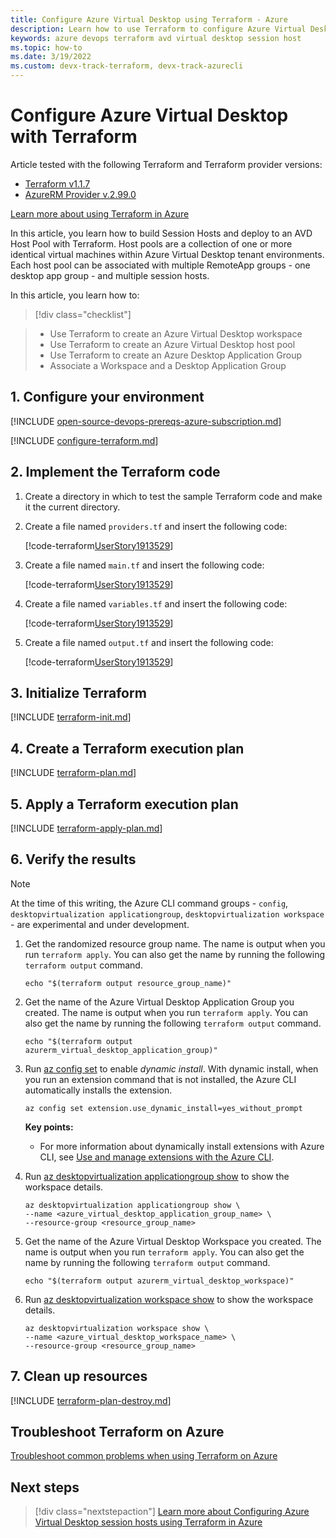 ```yaml
---
title: Configure Azure Virtual Desktop using Terraform - Azure
description: Learn how to use Terraform to configure Azure Virtual Desktop with Terraform
keywords: azure devops terraform avd virtual desktop session host
ms.topic: how-to
ms.date: 3/19/2022
ms.custom: devx-track-terraform, devx-track-azurecli
---
```


# Configure Azure Virtual Desktop with Terraform

Article tested with the following Terraform and Terraform provider versions:

- [Terraform v1.1.7](https://releases.hashicorp.com/terraform/)
- [AzureRM Provider v.2.99.0](https://registry.terraform.io/providers/hashicorp/azurerm/latest/docs)

[Learn more about using Terraform in Azure](/azure/terraform)

In this article, you learn how to build Session Hosts and deploy to an AVD Host Pool with Terraform. Host pools are a collection of one or more identical virtual machines within Azure Virtual Desktop tenant environments. Each host pool can be associated with multiple RemoteApp groups - one desktop app group - and multiple session hosts.

In this article, you learn how to:
> [!div class="checklist"]

> * Use Terraform to create an Azure Virtual Desktop workspace
> * Use Terraform to create an Azure Virtual Desktop host pool
> * Use Terraform to create an Azure Desktop Application Group
> * Associate a Workspace and a Desktop Application Group

## 1. Configure your environment

[!INCLUDE [open-source-devops-prereqs-azure-subscription.md](../includes/open-source-devops-prereqs-azure-subscription.md)]

[!INCLUDE [configure-terraform.md](includes/configure-terraform.md)]

## 2. Implement the Terraform code

1. Create a directory in which to test the sample Terraform code and make it the current directory.

1. Create a file named `providers.tf` and insert the following code:

    [!code-terraform[UserStory1913529](../../terraform_samples/quickstart/101-azure-virtual-desktop-configure/providers.tf)]

1. Create a file named `main.tf` and insert the following code:

    [!code-terraform[UserStory1913529](../../terraform_samples/quickstart/101-azure-virtual-desktop-configure/main.tf)]

1. Create a file named `variables.tf` and insert the following code:

    [!code-terraform[UserStory1913529](../../terraform_samples/quickstart/101-azure-virtual-desktop-configure/variables.tf)]

1. Create a file named `output.tf` and insert the following code:

    [!code-terraform[UserStory1913529](../../terraform_samples/quickstart/101-azure-virtual-desktop-configure/output.tf)]

## 3. Initialize Terraform

[!INCLUDE [terraform-init.md](includes/terraform-init.md)]

## 4. Create a Terraform execution plan

[!INCLUDE [terraform-plan.md](includes/terraform-plan.md)]

## 5. Apply a Terraform execution plan

[!INCLUDE [terraform-apply-plan.md](includes/terraform-apply-plan.md)]

## 6. Verify the results

> [!NOTE]
> At the time of this writing, the Azure CLI command groups - `config`, `desktopvirtualization applicationgroup`, `desktopvirtualization workspace` - are experimental and under development.

1. Get the randomized resource group name. The name is output when you run `terraform apply`. You can also get the name by running the following `terraform output` command.

    ```console
    echo "$(terraform output resource_group_name)"
    ```

1. Get the name of the Azure Virtual Desktop Application Group you created. The name is output when you run `terraform apply`. You can also get the name by running the following `terraform output` command.

    ```console
    echo "$(terraform output azurerm_virtual_desktop_application_group)"
    ```

1. Run [az config set](/cli/azure/config#az-config-set) to enable *dynamic install*. With dynamic install, when you run an extension command that is not installed, the Azure CLI automatically installs the extension.

    ```azurecli
    az config set extension.use_dynamic_install=yes_without_prompt
    ```

    **Key points:**

    - For more information about dynamically install extensions with Azure CLI, see [Use and manage extensions with the Azure CLI](/cli/azure/azure-cli-extensions-overview).

1. Run [az desktopvirtualization applicationgroup show](/cli/azure/desktopvirtualization/applicationgroup#az-desktopvirtualization-applicationgroup-show) to show the workspace details.

    ```azurecli
    az desktopvirtualization applicationgroup show \
    --name <azure_virtual_desktop_application_group_name> \
    --resource-group <resource_group_name>
    ```

1. Get the name of the Azure Virtual Desktop Workspace you created. The name is output when you run `terraform apply`. You can also get the name by running the following `terraform output` command.

    ```console
    echo "$(terraform output azurerm_virtual_desktop_workspace)"
    ```

1. Run [az desktopvirtualization workspace show](/cli/azure/desktopvirtualization/workspace#az-desktopvirtualization-workspace-show) to show the workspace details.

    ```azurecli
    az desktopvirtualization workspace show \
    --name <azure_virtual_desktop_workspace_name> \
    --resource-group <resource_group_name>
    ```

## 7. Clean up resources

[!INCLUDE [terraform-plan-destroy.md](includes/terraform-plan-destroy.md)]

## Troubleshoot Terraform on Azure

[Troubleshoot common problems when using Terraform on Azure](troubleshoot.md)

## Next steps

> [!div class="nextstepaction"]
> [Learn more about Configuring Azure Virtual Desktop session hosts using Terraform in Azure](/articles/terraform/create-avd-session-host.md)
